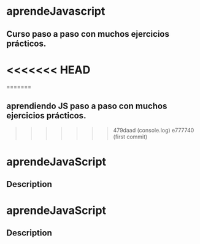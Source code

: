 # aprendeJavascript
## Curso paso a paso con muchos ejercicios prácticos. 
<<<<<<< HEAD
=======
=======
## aprendiendo JS paso a paso con muchos ejercicios prácticos. 
>>>>>>> 479daad (console.log)
>>>>>>> e777740 (first commit)
# aprendeJavaScript

## Description

# aprendeJavaScript

## Description

